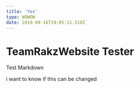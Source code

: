 ```yaml
---
title: 'Yes'
type: WOWOW
date: 2019-09-16T19:05:11.518Z
---
```

# TeamRakzWebsite Tester

Test Markdown

i want to know if this can be changed
